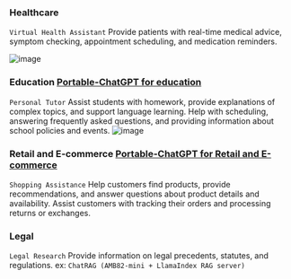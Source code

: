 ###  **Healthcare**
`Virtual Health Assistant` Provide patients with real-time medical advice, symptom checking, appointment scheduling, and medication reminders.

![image](https://github.com/chang0630/Final-Project_Portable-ChatGPT/assets/162575237/f2e2c435-31d9-410f-ad3a-20cc62c39a97)

###  **Education** [Portable-ChatGPT for education](https://digifix.com.au/how-to-use-chat-gpt-for-education-landscape/)
`Personal Tutor` Assist students with homework, provide explanations of complex topics, and support language learning. Help with scheduling, answering frequently asked questions, and providing information about school policies and events.
![image](https://github.com/chang0630/Final-Project_Portable-ChatGPT/assets/162575237/a0ded338-97f0-4a2f-8c57-939e68c4da2f)


### **Retail and E-commerce** [Portable-ChatGPT for Retail and E-commerce](https://uptain.de/en/blog/chat-gpt/?handl_landing_page=https%3A%2F%2Fuptain.de%2Fen%2Fblog%2Fchat-gpt%2F&handl_url=https%3A%2F%2Fuptain.de%2Fen%2Fblog%2Fchat-gpt%2F&handl_original_ref=https%3A%2F%2Fwww.google.com%2F&handl_url_ref=https%3A%2F%2Fwww.google.com%2F&wuid=5117509.628337319)
`Shopping Assistance` Help customers find products, provide recommendations, and answer questions about product details and availability. Assist customers with tracking their orders and processing returns or exchanges.


### **Legal**
`Legal Research` Provide information on legal precedents, statutes, and regulations. ex: `ChatRAG (AMB82-mini + LlamaIndex RAG server)`

